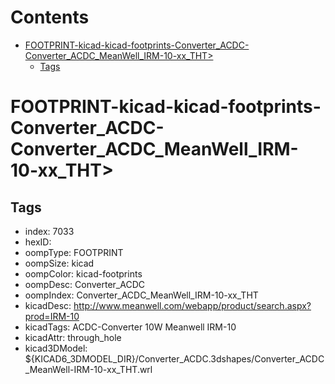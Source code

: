 



Contents
========

* [FOOTPRINT-kicad-kicad-footprints-Converter_ACDC-Converter_ACDC_MeanWell_IRM-10-xx_THT>](#footprint-kicad-kicad-footprints-converter_acdc-converter_acdc_meanwell_irm-10-xx_tht)
	* [Tags](#tags)

# FOOTPRINT-kicad-kicad-footprints-Converter_ACDC-Converter_ACDC_MeanWell_IRM-10-xx_THT>

## Tags

- index: 7033
- hexID: 
- oompType: FOOTPRINT
- oompSize: kicad
- oompColor: kicad-footprints
- oompDesc: Converter_ACDC
- oompIndex: Converter_ACDC_MeanWell_IRM-10-xx_THT
- kicadDesc: http://www.meanwell.com/webapp/product/search.aspx?prod=IRM-10
- kicadTags: ACDC-Converter 10W   Meanwell IRM-10
- kicadAttr: through_hole
- kicad3DModel: ${KICAD6_3DMODEL_DIR}/Converter_ACDC.3dshapes/Converter_ACDC_MeanWell-IRM-10-xx_THT.wrl
